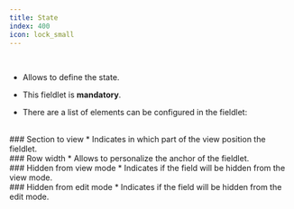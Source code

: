 ```yaml
---
title: State
index: 400
icon: lock_small
---
```


    
<br />

* Allows to define the state.

* This fieldlet is **mandatory**.

* There are a list of elements can be configured in the fieldlet:

<br />
### Section to view
* Indicates in which part of the view position the fieldlet.

<br />
### Row width
* Allows to personalize the anchor of the fieldlet.

<br />
### Hidden from view mode
* Indicates if the field will be hidden from the view mode.

<br />
### Hidden from edit mode
* Indicates if the field will be hidden from the edit mode.

<br />
<!-- ### Mandatory field
* Check if you want the field as mandatory.  -->